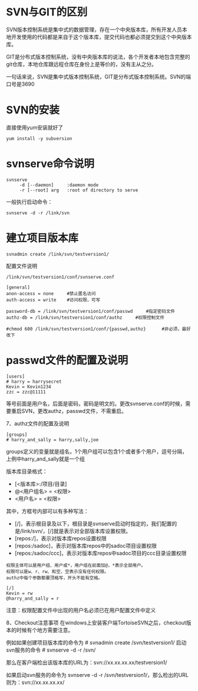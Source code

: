 # SVN与GIT的区别
SVN版本控制系统是集中式的数据管理，存在一个中央版本库，所有开发人员本地开发使用的代码都是来自于这个版本库，提交代码也都必须提交到这个中央版本库。

GIT是分布式版本控制系统，没有中央版本库的说法，各个开发者本地包含完整的git仓库，本地仓库跟远程仓库在身份上是等价的，没有主从之分。

一句话来说，SVN是集中式版本控制系统，GIT是分布式版本控制系统。SVN的端口号是3690


# SVN的安装
直接使用yum安装就好了
```
yum install -y subversion
```

# svnserve命令说明
```
svnserve
     -d [--daemon]     :daemon mode
     -r [--root] arg   :root of directory to serve
```

一般执行启动命令：
```
svnserve -d -r /link/svn
```

# 建立项目版本库
```
svnadmin create /link/svn/testversion1/
```

配置文件说明
```
/link/svn/testversion1/conf/svnserve.conf

[general]
anon-access = none     #禁止匿名访问   
auth-access = write    #访问权限，可写

password-db = /link/svn/testversion1/conf/passwd     #指定密码文件
authz-db = /link/svn/testversion1/conf/authz     #权限控制文件

#chmod 600 /link/svn/testversion1/conf/{passwd,authz}      #非必须，最好改下
```

# passwd文件的配置及说明
```
[users]
# harry = harrysecret
Kevin = Kevin1234
zzc = zzc@11111
```

等号前面是用户名，后面是密码，密码是明文的。更改svnserve.conf的时候，需要重启SVN，更改authz，passwd文件，不需重启。

7、authz文件的配置及说明
```
[groups]
# harry_and_sally = harry,sally,joe
```

groups定义的变量就是组名，1个用户组可以包含1个或者多个用户，逗号分隔，上例中harry_and_sally就是一个组

版本库目录格式：
- [<版本库>:/项目/目录]
- @<用户组名> = <权限>
- <用户名> = <权限>


其中，方框号内部可以有多种写法：
- [/]，表示根目录及以下，根目录是svnserve启动时指定的，我们配置的是/link/svn/，[/]就是表示对全部版本库设置权限。
- [repos:/]，表示对版本库repos设置权限
- [repos:/sadoc]，表示对版本库repos中的sadoc项目设置权限
- [repos:/sadoc/ccc]，表示对版本库repos中sadoc项目的ccc目录设置权限
```
权限主体可以是用户组、用户或*，用户组在前面加@，*表示全部用户。
权限可以是w、r、rw、和空，空表示没有任何权限。
authz中每个参数都要顶格写，开头不能有空格。

[/]
Kevin = rw
@harry_and_sally = r
```

注意：权限配置文件中出现的用户名必须已在用户配置文件中定义

8、Checkout注意事项
在windows上安装客户端TortoiseSVN之后，checkout版本的时候有个地方需要注意。


例如如果创建项目版本库的命令为 # svnadmin create /svn/testversion1/
启动svn服务的命令 # svnserve -d -r /svn/

那么在客户端检出该版本库的URL为：svn://xx.xx.xx.xx/testversion1/

如果启动svn服务的命令为 svnserve -d -r /svn/testversion1/，那么检出的URL则为：svn://xx.xx.xx.xx/
